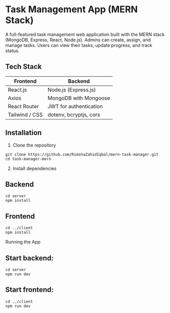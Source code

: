 # Task Management App (MERN Stack)
A full-featured task management web application built with the MERN stack (MongoDB, Express, React, Node.js). Admins can create, assign, and manage tasks. Users can view their tasks, update progress, and track status.

## Tech Stack

| Frontend       |       Backend          |
|----------------|------------------------|
| React.js       | Node.js (Express.js)   |
| Axios          | MongoDB with Mongoose  |
| React Router   | JWT for authentication |
| Tailwind / CSS | dotenv, bcryptjs, cors |

##  Installation

1. Clone the repository

```
git clone https://github.com/RimshaZahidIqbal/mern-task-manager.git
cd task-manager-mern
```
2. Install dependencies

## Backend

```
cd server
npm install
```
## Frontend
```
cd ../client
npm install
```
Running the App

## Start backend:
```
cd server
npm run dev
```
## Start frontend:
```
cd ../client
npm run dev
```

<!-- Screenshotss -->

